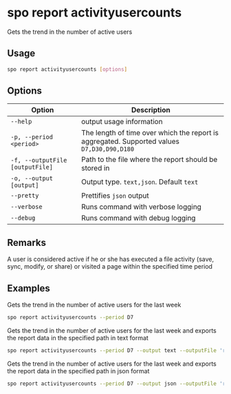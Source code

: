 # spo report activityusercounts

Gets the trend in the number of active users

## Usage

```sh
spo report activityusercounts [options]
```

## Options

Option|Description
------|-----------
`--help`|output usage information
`-p, --period <period>`|The length of time over which the report is aggregated. Supported values `D7,D30,D90,D180`
`-f, --outputFile [outputFile]`|Path to the file where the report should be stored in
`-o, --output [output]`|Output type. `text,json`. Default `text`
`--pretty`|Prettifies `json` output
`--verbose`|Runs command with verbose logging
`--debug`|Runs command with debug logging

## Remarks

A user is considered active if he or she has executed a file activity (save, sync, modify, or share) or visited a page within the specified time period

## Examples

Gets the trend in the number of active users for the last week

```sh
spo report activityusercounts --period D7
```

Gets the trend in the number of active users for the last week and exports the report data in the specified path in text format

```sh
spo report activityusercounts --period D7 --output text --outputFile 'report.txt'
```

Gets the trend in the number of active users for the last week and exports the report data in the specified path in json format

```sh
spo report activityusercounts --period D7 --output json --outputFile 'report.json'
```
